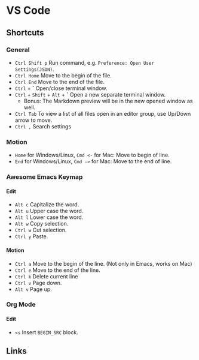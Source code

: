 # VS Code

## Shortcuts

### General

- `Ctrl Shift p` Run command, e.g. `Preference: Open User Settings(JSON)`.
- `Ctrl Home` Move to the begin of the file.
- `Ctrl End` Move to the end of the file.
- `Ctrl` + **`** Open/close terminal window.
- `Ctrl` + `Shift` + `Alt` + **`** Open a new separate terminal window.
  - Bonus: The Markdown preview will be in the new opened window as well.
- `Ctrl Tab` To view a list of all files open in an editor group, use Up/Down arrow to move.
- `Ctrl ,` Search settings

### Motion

- `Home` for Windows/Linux, `Cmd <-` for Mac: Move to begin of line.
- `End` for Windows/Linux, `Cmd ->` for Mac: Move to the end of line.

### Awesome Emacs Keymap

#### Edit

- `Alt c` Capitalize the word.
- `Alt u` Upper case the word.
- `Alt l` Lower case the word.
- `Alt w` Copy selection.
- `Ctrl w` Cut selection.
- `Ctrl y` Paste.

#### Motion

- `Ctrl a` Move to the begin of the line. (Not only in Emacs, works on Mac)
- `Ctrl e` Move to the end of the line.
- `Ctrl k` Delete current line
- `Ctrl v` Page down.
- `Alt v` Page up.

### Org Mode

#### Edit

- `<s` Insert `BEGIN_SRC` block.

## Links
